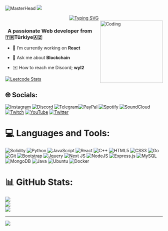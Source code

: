 ![MasterHead](https://cdn.discordapp.com/attachments/1237499686235930676/1237499981653344388/20240507_232216.jpg?ex=663bdf2b&is=663a8dab&hm=5b2b8877bab0730d1283897e85cdb5a9b5f3a3684bd3fb56164163c8d73eed37&)
![](https://komarev.com/ghpvc/?username=wyliexrd&color=blue)
<div align="center">
 <a href="https://github.com/wyliexrd">
  <img src="https://readme-typing-svg.demolab.com?font=Fira+Code&size=28&duration=3000&pause=500&center=true&vCenter=true&width=435&lines=%e2%9c%a8+Hi, I'm wyliex.+%e2%9c%a8;%f0%9f%93%9a+Software+Developer+%f0%9f%92%bb;Welcome+To+My+Profile+%f0%9f%91%80" alt="Typing SVG" />
 </a>
</div>

<img src="https://github.com/wyliexrd/wyliexrd/blob/main/img/EatSleepCodeRepeat.gif" alt="Coding" width=200 height=200 align="right">


<h3 align="left">&nbsp; A passionate Web developer from 🇹🇷Türkiye🇦🇿</h3>

- 🔭 I’m currently working on **React**

- 💬 Ask me about **Blockchain**

- ✉️ How to reach me Discord; **wyl2**

[![Leetcode Stats](https://leetcard.jacoblin.cool/wyliexrd?theme=unicorn)](https://leetcode.com/wyliexrd/)
## 🌐 Socials:
[![Instagram](https://img.shields.io/badge/Instagram-%23E4405F.svg?logo=Instagram&logoColor=white)](https://instagram.com/wyliex0) [![Discord](https://img.shields.io/badge/Discord-%237289DA.svg?logo=discord&logoColor=white)](https://discord.gg/wyliex) [![Telegram](https://img.shields.io/badge/Telegram-%23E4405F.svg?logo=Telegram&logoColor=blue)](https://t.me/wyliexrd)[![PayPal](https://img.shields.io/badge/Paypal-%23E4405F.svg?logo=PayPal&logoColor=blue)](https://www.paypal.com/paypalme/wyliexbusiness) [![Spotify](https://img.shields.io/badge/Spotify-%23E4405F.svg?logo=Spotify&logoColor=yellow)](https://open.spotify.com/artist/36LUsNu2dwsWBuWYBBtxWj?si=PgPC6DdrTnahr9lvVfRIPw) [![SoundCloud](https://img.shields.io/badge/SoundCloud-%23E4405F.svg?logo=SoundCloud&logoColor=orange)](https://on.soundcloud.com/4BU9F) [![Twitch](https://img.shields.io/badge/Twitch-%23E4405F.svg?logo=Twitch&logoColor=purple)](https://m.twitch.tv/wyliexrd?desktop-redirect=true) [![YouTube](https://img.shields.io/badge/YouTube-%23FF0000.svg?logo=YouTube&logoColor=white)](https://youtube.com/@wyliexrd) [![Twitter](https://img.shields.io/badge/Twitter-%231DA1F2.svg?logo=Twitter&logoColor=white)](https://twitter.com/@wyliexrd)
# 💻 Languages and Tools:
![Solidity](https://img.shields.io/badge/Solidity-%23363636.svg?style=for-the-badge&logo=solidity&logoColor=white)
![Python](https://img.shields.io/badge/python-3670A0?style=for-the-badge&logo=python&logoColor=ffdd54)
![JavaScript](https://img.shields.io/badge/javascript-%23323330.svg?style=for-the-badge&logo=javascript&logoColor=%23F7DF1E)
![React](https://img.shields.io/badge/react-%2320232a.svg?style=for-the-badge&logo=react&logoColor=%2361DAFB)
![C++](https://img.shields.io/badge/-C++-365dbf.svg?logo=C%2B%2B&style=for-the-badge)
![HTML5](https://img.shields.io/badge/html5-%23E34F26.svg?style=for-the-badge&logo=html5&logoColor=white)
![CSS3](https://img.shields.io/badge/css3-%231572B6.svg?style=for-the-badge&logo=css3&logoColor=white)
![Go](https://img.shields.io/badge/go-%2300ADD8.svg?style=for-the-badge&logo=go&logoColor=white)
![Git](https://img.shields.io/badge/git-%23F05033.svg?style=for-the-badge&logo=git&logoColor=white)
![Bootstrap](https://img.shields.io/badge/bootstrap-%23563D7C.svg?style=for-the-badge&logo=bootstrap&logoColor=white)
![Jquery](https://img.shields.io/badge/jQuery-%230769AD.svg?logo=jquery&style=for-the-badge&logoColor=white)
![Next JS](https://img.shields.io/badge/Next-black.svg?logo=next.js&style=for-the-badge&logoColor=white)
![NodeJS](https://img.shields.io/badge/node.js-6DA55F?style=for-the-badge&logo=node.js&logoColor=white)
![Express.js](https://img.shields.io/badge/express.js-%23404d59.svg?style=for-the-badge&logo=express&logoColor=%2361DAFB)
![MySQL](https://img.shields.io/badge/mysql-%2300f.svg?style=for-the-badge&logo=mysql&logoColor=white)
![MongoDB](https://img.shields.io/badge/MongoDB-%234ea94b.svg?style=for-the-badge&logo=mongodb&logoColor=white)
![Java](https://img.shields.io/badge/java-%23ED8B00.svg?style=for-the-badge&logo=java&logoColor=white)
![Ubuntu](https://img.shields.io/badge/-Ubuntu-6F52B5.svg?logo=ubuntu&style=for-the-badge)
![Docker](https://img.shields.io/badge/docker-%230db7ed.svg?style=for-the-badge&logo=docker&logoColor=white)
# 📊 GitHub Stats:
![](https://github-readme-stats.vercel.app/api?username=wyliexrd&theme=dark&hide_border=false&include_all_commits=false&count_private=false)<br/>
![](https://github-readme-streak-stats.herokuapp.com/?user=wyliexrd&theme=dark&hide_border=false)<br/>
![](https://github-readme-stats.vercel.app/api/top-langs/?username=wyliexrd&theme=dark&hide_border=false&include_all_commits=false&count_private=false&layout=compact)

---
[![](https://visitcount.itsvg.in/api?id=wyliexrd&icon=1&color=4)](https://visitcount.itsvg.in)

<!-- Proudly created with GPRM ( https://gprm.itsvg.in ) -->
